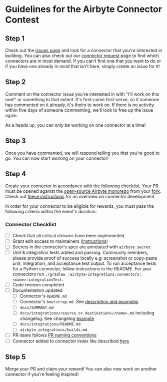 # Guidelines for the Airbyte Connector Contest

## Step 1
Check out the [issues page](https://github.com/airbytehq/connector-contest/issues) and look for a connector that you're interested in building. You can also check out our [connector request](https://airbyte.com/connector-requests) page to find which connectors are in most demand. If you can't find one that you want to do or if you have one already in mind that isn't here, simply create an issue for it!

## Step 2
Comment on the connector issue you're interested in with "I'll work on this one!" or something to that extent. It's first-come first-serve, so if someone has commented on it already, it's theirs to work on. If there is no activity within five days of someone commenting, we'll look to free up the issue again.

As a heads up, you can only be working on one connector at a time!

## Step 3
Once you have commented, we will respond telling you that you're good to go. You can now start working on your connector!

## Step 4

Create your connector in accordance with the following checklist. Your PR must be opened against the [open-source Airbyte monorepo](https://github.com/airbytehq/airbyte) from your [fork](https://docs.github.com/en/github/collaborating-with-pull-requests/proposing-changes-to-your-work-with-pull-requests/creating-a-pull-request-from-a-fork). Check out [these instructions](https://docs.airbyte.com/connector-development/config-based/) for an overview on connector development.

In order for your connector to be eligible for rewards, you must pass the following criteria within the event's duration:

### Connector Checklist

- [ ] Check that all critical streams have been implemented.
- [ ] Grant edit access to maintainers ([instructions](https://docs.github.com/en/github/collaborating-with-pull-requests/working-with-forks/allowing-changes-to-a-pull-request-branch-created-from-a-fork#enabling-repository-maintainer-permissions-on-existing-pull-requests))
- [ ] Secrets in the connector's spec are annotated with `airbyte_secret`
- [ ] Unit & integration tests added and passing. Community members, please provide proof of success locally e.g: screenshot or copy-paste unit, integration, and acceptance test output. To run acceptance tests for a Python connector, follow instructions in the README. For java connectors run `./gradlew :airbyte-integrations:connectors:<name>:integrationTest`.
- [ ] Code reviews completed
- [ ] Documentation updated
  - [ ] Connector's `README.md`
  - [ ] Connector's `bootstrap.md`. See [description and examples](https://docs.google.com/document/d/1ypdgmwmEHWv-TrO4_YOQ7pAJGVrMp5BOkEVh831N260/edit?usp=sharing)
  - [ ] `docs/SUMMARY.md`
  - [ ] `docs/integrations/<source or destination>/<name>.md` including changelog. See changelog [example](https://docs.airbyte.com/integrations/sources/stripe#changelog)
  - [ ] `docs/integrations/README.md`
  - [ ] `airbyte-integrations/builds.md`
- [ ] PR name follows [PR naming conventions](https://docs.airbyte.com/contributing-to-airbyte/issues-and-pull-requests)
- [ ] Connector added to connector index like described [here](https://docs.airbyte.com/connector-development/#publishing-a-connector)
   
## Step 5

Merge your PR and claim your reward! You can also now work on another connector if you're feeling inspired!

